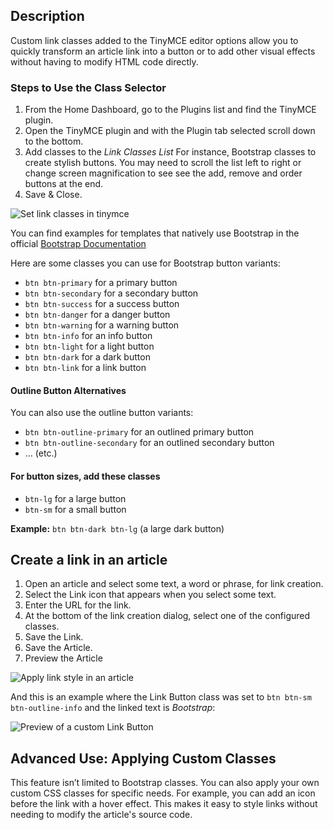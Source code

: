 <!-- Filename: J5.x:Add_a_class_selector_to_the_create_link_dialog / Display title: Article: Edit - Link Styles -->

## Description

Custom link classes added to the TinyMCE editor options allow you to quickly transform an article link into a button or to add other visual effects without having to modify HTML code directly.

### Steps to Use the Class Selector

1. From the Home Dashboard, go to the Plugins list and find the TinyMCE plugin.
2. Open the TinyMCE plugin and with the Plugin tab selected scroll down to the bottom.
3. Add classes to the *Link Classes List* For instance, Bootstrap classes to create stylish buttons. You may need to scroll the list left to right or change screen magnification to see see the add, remove and order buttons at the end. 
4. Save & Close.

![Set link classes in tinymce](../../../en/images/articles/article-edit-link-style-tinymce.png)

You can find examples for templates that natively use Bootstrap in the official [Bootstrap Documentation](https://getbootstrap.com/docs/5.3/components/buttons/)

Here are some classes you can use for Bootstrap button variants:

- `btn btn-primary` for a primary button
- `btn btn-secondary` for a secondary button
- `btn btn-success` for a success button
- `btn btn-danger` for a danger button
- `btn btn-warning` for a warning button
- `btn btn-info` for an info button
- `btn btn-light` for a light button
- `btn btn-dark` for a dark button
- `btn btn-link` for a link button

#### Outline Button Alternatives

You can also use the outline button variants:

- `btn btn-outline-primary` for an outlined primary button
- `btn btn-outline-secondary` for an outlined secondary button
- … (etc.)

#### For button sizes, add these classes

- `btn-lg` for a large button
- `btn-sm` for a small button

**Example:** `btn btn-dark btn-lg` (a large dark button)

## Create a link in an article

1. Open an article and select some text, a word or phrase, for link creation. 
2. Select the Link icon that appears when you select some text.
3. Enter the URL for the link.
4. At the bottom of the link creation dialog, select one of the configured classes.
5. Save the Link.
6. Save the Article.
7. Preview the Article

![Apply link style in an article](../../../en/images/articles/article-edit-link-style-apply.png)

And this is an example where the Link Button class was set to `btn btn-sm btn-outline-info` and the linked text is *Bootstrap*:

![Preview of a custom Link Button](../../../en/images/articles/article-edit-link-style-preview.png)

## Advanced Use: Applying Custom Classes

This feature isn’t limited to Bootstrap classes. You can also apply your own custom CSS classes for specific needs. For example, you can add an icon before the link with a hover effect. This makes it easy to style links without needing to modify the article's source code. 